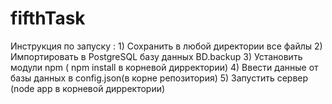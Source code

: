 # fifthTask

Инструкция по запуску :
      1) Сохранить в любой директории все файлы 
      2) Импортировать в PostgreSQL базу данных BD.backup
      3) Установить модули npm ( npm install в корневой дирректории)
      4) Ввести данные от базы данных в config.json(в корне репозитория)
      5) Запустить сервер (node app в корневой дирректории)
      

